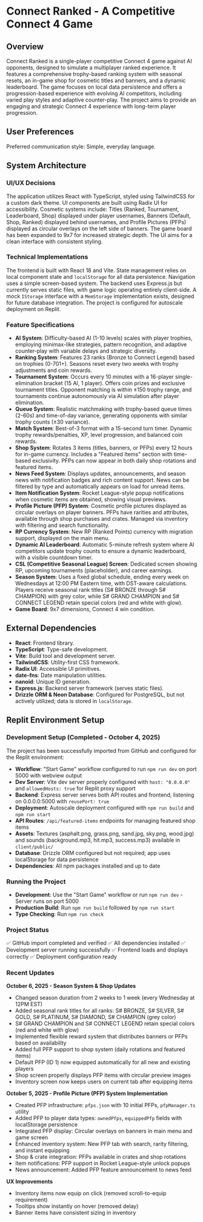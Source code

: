 # Connect Ranked - A Competitive Connect 4 Game

## Overview

Connect Ranked is a single-player competitive Connect 4 game against AI opponents, designed to simulate a multiplayer ranked experience. It features a comprehensive trophy-based ranking system with seasonal resets, an in-game shop for cosmetic titles and banners, and a dynamic leaderboard. The game focuses on local data persistence and offers a progression-based experience with evolving AI competitors, including varied play styles and adaptive counter-play. The project aims to provide an engaging and strategic Connect 4 experience with long-term player progression.

## User Preferences

Preferred communication style: Simple, everyday language.

## System Architecture

### UI/UX Decisions

The application utilizes React with TypeScript, styled using TailwindCSS for a custom dark theme. UI components are built using Radix UI for accessibility. Cosmetic systems include: Titles (Ranked, Tournament, Leaderboard, Shop) displayed under player usernames, Banners (Default, Shop, Ranked) displayed behind usernames, and Profile Pictures (PFPs) displayed as circular overlays on the left side of banners. The game board has been expanded to 9x7 for increased strategic depth. The UI aims for a clean interface with consistent styling.

### Technical Implementations

The frontend is built with React 18 and Vite. State management relies on local component state and `localStorage` for all data persistence. Navigation uses a simple screen-based system. The backend uses Express.js but currently serves static files, with game logic operating entirely client-side. A mock `IStorage` interface with a `MemStorage` implementation exists, designed for future database integration. The project is configured for autoscale deployment on Replit.

### Feature Specifications

-   **AI System**: Difficulty-based AI (1-10 levels) scales with player trophies, employing minimax-like strategies, pattern recognition, and adaptive counter-play with variable delays and strategic diversity.
-   **Ranking System**: Features 23 ranks (Bronze to Connect Legend) based on trophies (0-701+). Seasons reset every two weeks with trophy adjustments and coin rewards.
-   **Tournament System**: Occurs every 10 minutes with a 16-player single-elimination bracket (15 AI, 1 player). Offers coin prizes and exclusive tournament titles. Opponent matching is within ±150 trophy range, and tournaments continue autonomously via AI simulation after player elimination.
-   **Queue System**: Realistic matchmaking with trophy-based queue times (2-60s) and time-of-day variance, generating opponents with similar trophy counts (±30 variance).
-   **Match System**: Best-of-3 format with a 15-second turn timer. Dynamic trophy rewards/penalties, XP, level progression, and balanced coin rewards.
-   **Shop System**: Rotates 3 items (titles, banners, or PFPs) every 12 hours for in-game currency. Includes a "Featured Items" section with time-based exclusivity. PFPs can now appear in both daily shop rotations and featured items.
-   **News Feed System**: Displays updates, announcements, and season news with notification badges and rich content support. News can be filtered by type and automatically appears on load for unread items.
-   **Item Notification System**: Rocket League-style popup notifications when cosmetic items are obtained, showing visual previews.
-   **Profile Picture (PFP) System**: Cosmetic profile pictures displayed as circular overlays on player banners. PFPs have rarities and attributes, available through shop purchases and crates. Managed via inventory with filtering and search functionality.
-   **RP Currency System**: New RP (Ranked Points) currency with migration support, displayed on the main menu.
-   **Dynamic AI Leaderboard**: Automatic 5-minute refresh system where AI competitors update trophy counts to ensure a dynamic leaderboard, with a visible countdown timer.
-   **CSL (Competitive Seasonal League) Screen**: Dedicated screen showing RP, upcoming tournaments (placeholder), and career earnings.
-   **Season System**: Uses a fixed global schedule, ending every week on Wednesdays at 12:00 PM Eastern time, with DST-aware calculations. Players receive seasonal rank titles (S# BRONZE through S# CHAMPION) with grey color, while S# GRAND CHAMPION and S# CONNECT LEGEND retain special colors (red and white with glow).
-   **Game Board**: 9x7 dimensions, Connect 4 win condition.

## External Dependencies

-   **React**: Frontend library.
-   **TypeScript**: Type-safe development.
-   **Vite**: Build tool and development server.
-   **TailwindCSS**: Utility-first CSS framework.
-   **Radix UI**: Accessible UI primitives.
-   **date-fns**: Date manipulation utilities.
-   **nanoid**: Unique ID generation.
-   **Express.js**: Backend server framework (serves static files).
-   **Drizzle ORM & Neon Database**: Configured for PostgreSQL, but not actively utilized; data is stored in `localStorage`.

## Replit Environment Setup

### Development Setup (Completed - October 4, 2025)

The project has been successfully imported from GitHub and configured for the Replit environment:

- **Workflow**: "Start Game" workflow configured to run `npm run dev` on port 5000 with webview output
- **Dev Server**: Vite dev server properly configured with `host: "0.0.0.0"` and `allowedHosts: true` for Replit proxy support
- **Backend**: Express server serves both API routes and frontend, listening on 0.0.0.0:5000 with `reusePort: true`
- **Deployment**: Autoscale deployment configured with `npm run build` and `npm run start`
- **API Routes**: `/api/featured-items` endpoints for managing featured shop items
- **Assets**: Textures (asphalt.png, grass.png, sand.jpg, sky.png, wood.jpg) and sounds (background.mp3, hit.mp3, success.mp3) available in `client/public/`
- **Database**: Drizzle ORM configured but not required; app uses localStorage for data persistence
- **Dependencies**: All npm packages installed and up to date

### Running the Project

- **Development**: Use the "Start Game" workflow or run `npm run dev` - Server runs on port 5000
- **Production Build**: Run `npm run build` followed by `npm run start`
- **Type Checking**: Run `npm run check`

### Project Status

✅ GitHub import completed and verified
✅ All dependencies installed
✅ Development server running successfully
✅ Frontend loads and displays correctly
✅ Deployment configuration ready

### Recent Updates

**October 6, 2025 - Season System & Shop Updates**
- Changed season duration from 2 weeks to 1 week (every Wednesday at 12PM EST)
- Added seasonal rank titles for all ranks: S# BRONZE, S# SILVER, S# GOLD, S# PLATINUM, S# DIAMOND, S# CHAMPION (grey color)
- S# GRAND CHAMPION and S# CONNECT LEGEND retain special colors (red and white with glow)
- Implemented flexible reward system that distributes banners or PFPs based on availability
- Added full PFP support to shop system (daily rotations and featured items)
- Default PFP (ID 1) now equipped automatically for all new and existing players
- Shop screen properly displays PFP items with circular preview images
- Inventory screen now keeps users on current tab after equipping items

**October 5, 2025 - Profile Picture (PFP) System Implementation**
- Created PFP infrastructure: `pfps.json` with 10 initial PFPs, `pfpManager.ts` utility
- Added PFP to player data types: `ownedPfps`, `equippedPfp` fields with localStorage persistence
- Integrated PFP display: Circular overlays on banners in main menu and game screen
- Enhanced inventory system: New PFP tab with search, rarity filtering, and instant equipping
- Shop & crate integration: PFPs available in crates and shop rotations
- Item notifications: PFP support in Rocket League-style unlock popups
- News announcement: Added PFP feature announcement to news feed

**UX Improvements**
- Inventory items now equip on click (removed scroll-to-equip requirement)
- Tooltips show instantly on hover (removed delay)
- Banner items have consistent sizing in inventory